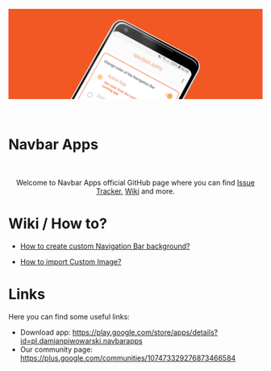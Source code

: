 ![Navbar Apps](https://github.com/damianpiwowarski/NavbarApps/blob/master/github-image.png?raw=true)

<br/>

# Navbar Apps

<br/>

<p align="center">Welcome to Navbar Apps official GitHub page where you can find <a href="http://github.com/damianpiwowarski/NavbarApps/issues">Issue Tracker</a>, <a href="http://github.com/damianpiwowarski/NavbarApps/wiki">Wiki</a> and more.</p>

# Wiki / How to?

* <a href="https://github.com/damianpiwowarski/NavbarApps/wiki/How-to-create-custom-Navigation-Bar-background%3F">How to create custom Navigation Bar background?</a>

* <a href="https://github.com/damianpiwowarski/NavbarApps/wiki/How-to-import-Custom-Image%3F">How to import Custom Image?</a>

# Links

Here you can find some useful links:

* Download app: https://play.google.com/store/apps/details?id=pl.damianpiwowarski.navbarapps
* Our community page: https://plus.google.com/communities/107473329276873466584
